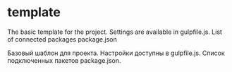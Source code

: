 # template
The basic template for the project. Settings are available in gulpfile.js. List of connected packages package.json

Базовый шаблон для проекта. Настройки доступны в gulpfile.js. Список подключенных пакетов package.json.
